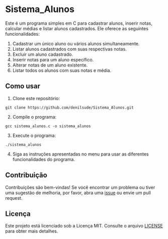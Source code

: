 # Sistema_Alunos

Este é um programa simples em C para cadastrar alunos, inserir notas, calcular médias e listar alunos cadastrados. Ele oferece as seguintes funcionalidades:

1. Cadastrar um único aluno ou vários alunos simultaneamente.
2. Listar alunos cadastrados com suas respectivas notas.
3. Excluir um aluno cadastrado.
4. Inserir notas para um aluno específico.
5. Alterar notas de um aluno existente.
6. Listar todos os alunos com suas notas e média.

## Como usar

1. Clone este repositório:

```
git clone https://github.com/denilsude/Sistema_Alunos.git
```

2. Compile o programa:

```
gcc sistema_alunos.c -o sistema_alunos
```

3. Execute o programa:

```
./sistema_alunos
```

4. Siga as instruções apresentadas no menu para usar as diferentes funcionalidades do programa.

## Contribuição

Contribuições são bem-vindas! Se você encontrar um problema ou tiver uma sugestão de melhoria, por favor, abra uma [issue](https://github.com/denilsude/Sistema_Alunos/issues) ou envie um pull request.

## Licença

Este projeto está licenciado sob a Licença MIT. Consulte o arquivo [LICENSE](LICENSE) para obter mais detalhes.
